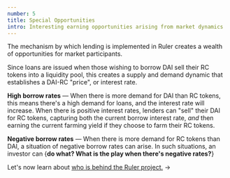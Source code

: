```yaml
---
number: 5
title: Special Opportunities
intro: Interesting earning opportunities arising from market dynamics
---
```


The mechanism by which lending is implemented in Ruler creates a wealth of opportunities for market participants.

Since loans are issued when those wishing to borrow DAI sell their RC tokens into a liquidity pool, this creates a supply and demand dynamic that establishes a DAI-RC "price", or interest rate.

**High borrow rates** — When there is more demand for DAI than RC tokens, this means there's a high demand for loans, and the interest rate will increase. When there is positive interest rates, lenders can "sell" their DAI for RC tokens, capturing both the current borrow interest rate, _and_ then earning the current farming yield if they choose to farm their RC tokens.

**Negative borrow rates** — When there is more demand for RC tokens than DAI, a situation of negative borrow rates can arise. In such situations, an investor can {**do what? What is the play when there's negative rates?**}

Let's now learn about [who is behind the Ruler project.](/organization/) →
